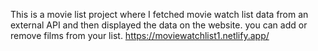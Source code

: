 This is a movie list project where I fetched movie watch list data from an external API and then displayed the data on the website. you can add or remove films from your list.                                                                                                    https://moviewatchlist1.netlify.app/      
 
